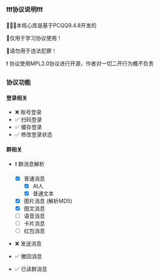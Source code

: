 ### ❗❗❗协议说明❗❗❗

🚀🚀🚀本核心库是基于PCQQ9.4.8开发的

🚫仅用于学习协议使用！

🚫请勿用于违法犯罪！

❗ 协议使用MPL2.0协议进行开源，作者对一切二开行为概不负责

### 协议功能

#### 登录相关

- ❌ 账号登录
- ✅ 扫码登录
- ✅ 缓存登录
- ✅ 修改登录状态

#### 群相关

- ❗ 群消息解析

  - [x] 普通消息
    - [x] At人
    - [x] 普通文本
  - [x] 图片消息 (解析MD5)
  - [x] 图文消息
  - [ ] 语音消息
  - [ ] 卡片消息
  - [ ] 红包消息

- ❌ 发送消息

- ✅ 撤回消息

- :white_check_mark: 已读群消息

  

